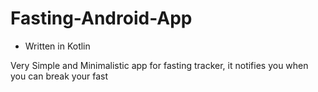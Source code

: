 # Fasting-Android-App
- Written in Kotlin

Very Simple and Minimalistic app for fasting tracker, it notifies you when you can break your fast
